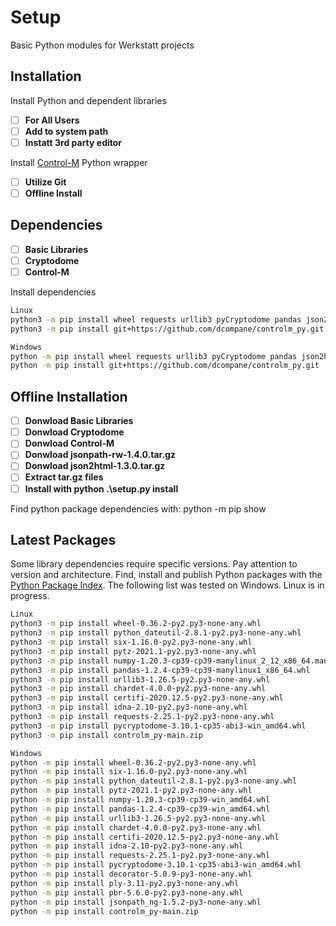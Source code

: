 # Setup

Basic Python modules for Werkstatt projects

## Installation

Install Python and dependent libraries

- [ ] **For All Users**
- [ ] **Add to system path**
- [ ] **Instatt 3rd party editor**

Install [Control-M](https://github.com/dcompane/controlm_py) Python wrapper

- [ ] **Utilize Git**
- [ ] **Offline Install**

## Dependencies

- [ ] **Basic Libraries**
- [ ] **Cryptodome**
- [ ] **Control-M**

Install dependencies

```bash
Linux
python3 -m pip install wheel requests urllib3 pyCryptodome pandas json2html jsonpath-ng jsonpath_rw_ext
python3 -m pip install git+https://github.com/dcompane/controlm_py.git
```

```bash
Windows
python -m pip install wheel requests urllib3 pyCryptodome pandas json2html jsonpath-ng jsonpath_rw_ext
python -m pip install git+https://github.com/dcompane/controlm_py.git
```

## Offline Installation

- [ ] **Donwload Basic Libraries**
- [ ] **Donwload Cryptodome**
- [ ] **Donwload Control-M**
- [ ] **Donwload jsonpath-rw-1.4.0.tar.gz**
- [ ] **Donwload json2html-1.3.0.tar.gz**
- [ ] **Extract tar.gz files**
- [ ] **Install with python .\setup.py install**

Find python package dependencies with: python -m pip show <package-name>

## Latest Packages

Some library dependencies require specific versions. Pay attention to version and architecture.
Find, install and publish Python packages with the [Python Package Index](https://pypi.org).
The following list was tested on Windows. Linux is in progress.

```bash
Linux
python3 -m pip install wheel-0.36.2-py2.py3-none-any.whl
python3 -m pip install python_dateutil-2.8.1-py2.py3-none-any.whl
python3 -m pip install six-1.16.0-py2.py3-none-any.whl
python3 -m pip install pytz-2021.1-py2.py3-none-any.whl
python3 -m pip install numpy-1.20.3-cp39-cp39-manylinux_2_12_x86_64.manylinux2010_x86_64.whl
python3 -m pip install pandas-1.2.4-cp39-cp39-manylinux1_x86_64.whl
python3 -m pip install urllib3-1.26.5-py2.py3-none-any.whl
python3 -m pip install chardet-4.0.0-py2.py3-none-any.whl
python3 -m pip install certifi-2020.12.5-py2.py3-none-any.whl
python3 -m pip install idna-2.10-py2.py3-none-any.whl
python3 -m pip install requests-2.25.1-py2.py3-none-any.whl
python3 -m pip install pycryptodome-3.10.1-cp35-abi3-win_amd64.whl
python3 -m pip install controlm_py-main.zip
```

```bash
Windows
python -m pip install wheel-0.36.2-py2.py3-none-any.whl
python -m pip install six-1.16.0-py2.py3-none-any.whl
python -m pip install python_dateutil-2.8.1-py2.py3-none-any.whl
python -m pip install pytz-2021.1-py2.py3-none-any.whl
python -m pip install numpy-1.20.3-cp39-cp39-win_amd64.whl
python -m pip install pandas-1.2.4-cp39-cp39-win_amd64.whl
python -m pip install urllib3-1.26.5-py2.py3-none-any.whl
python -m pip install chardet-4.0.0-py2.py3-none-any.whl
python -m pip install certifi-2020.12.5-py2.py3-none-any.whl
python -m pip install idna-2.10-py2.py3-none-any.whl
python -m pip install requests-2.25.1-py2.py3-none-any.whl
python -m pip install pycryptodome-3.10.1-cp35-abi3-win_amd64.whl
python -m pip install decorator-5.0.9-py3-none-any.whl
python -m pip install ply-3.11-py2.py3-none-any.whl
python -m pip install pbr-5.6.0-py2.py3-none-any.whl
python -m pip install jsonpath_ng-1.5.2-py3-none-any.whl
python -m pip install controlm_py-main.zip
```
